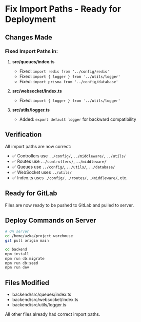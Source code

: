 # Fix Import Paths - Ready for Deployment

## Changes Made

### Fixed Import Paths in:

1. **src/queues/index.ts**
   - Fixed: `import redis from '../config/redis'`
   - Fixed: `import { logger } from '../utils/logger'`
   - Fixed: `import prisma from '../config/database'`

2. **src/websocket/index.ts**
   - Fixed: `import { logger } from '../utils/logger'`

3. **src/utils/logger.ts**
   - Added: `export default logger` for backward compatibility

## Verification

All import paths are now correct:
- ✅ Controllers use `../config/`, `../middleware/`, `../utils/`
- ✅ Routes use `../controllers/`, `../middleware/`
- ✅ Queues use `../config/`, `../utils/`, `../database/`
- ✅ WebSocket uses `../utils/`
- ✅ Index.ts uses `./config/`, `./routes/`, `./middleware/`, etc.

## Ready for GitLab

Files are now ready to be pushed to GitLab and pulled to server.

## Deploy Commands on Server

```bash
# On server
cd /home/azka/project_warehouse
git pull origin main

cd backend
npm install
npm run db:migrate
npm run db:seed
npm run dev
```

## Files Modified

- backend/src/queues/index.ts
- backend/src/websocket/index.ts
- backend/src/utils/logger.ts

All other files already had correct import paths.
